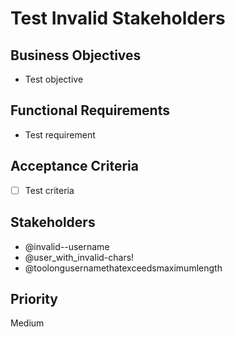 # Test Invalid Stakeholders

## Business Objectives
- Test objective

## Functional Requirements  
- Test requirement

## Acceptance Criteria
- [ ] Test criteria

## Stakeholders
- @invalid--username
- @user_with_invalid-chars!
- @toolongusernamethatexceedsmaximumlength

## Priority
Medium